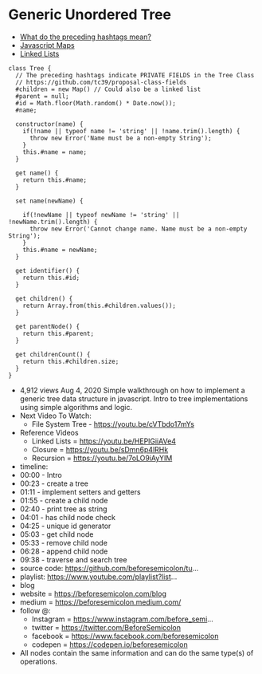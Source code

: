 # Generic Unordered Tree
- [What do the preceding hashtags mean?](https://github.com/tc39/proposal-class-fields)
- [Javascript Maps](https://www.w3schools.com/js/js_object_maps.asp)
- [Linked Lists](https://www.youtube.com/playlist?list=PLpWvGP6yhJUjYVMTzZIQmOHssllxAw8QY)
```
class Tree {
  // The preceding hashtags indicate PRIVATE FIELDS in the Tree Class
  // https://github.com/tc39/proposal-class-fields
  #children = new Map() // Could also be a linked list
  #parent = null;
  #id = Math.floor(Math.random() * Date.now());
  #name;
  
  constructor(name) {
    if(!name || typeof name != 'string' || !name.trim().length) {
      throw new Error('Name must be a non-empty String');
    }
    this.#name = name;
  }
  
  get name() {
    return this.#name;
  }
  
  set name(newName) {
  
    if(!newName || typeof newName != 'string' || !newName.trim().length) {
      throw new Error('Cannot change name. Name must be a non-empty String');
    }
    this.#name = newName;
  }
  
  get identifier() {
    return this.#id;
  }
  
  get children() {
    return Array.from(this.#children.values());
  }
  
  get parentNode() {
    return this.#parent;
  }
  
  get childrenCount() {
    return this.#children.size;
  }
}
```

- 4,912 views  Aug 4, 2020  Simple walkthrough on how to implement a generic tree data structure in javascript. Intro to tree implementations using simple algorithms and logic.
- Next Video To Watch: 
  - File System Tree - https://youtu.be/cVTbdo17mYs
- Reference Videos
  - Linked Lists = https://youtu.be/HEPlGiiAVe4
  - Closure = https://youtu.be/sDmn6p4lRHk
  - Recursion = https://youtu.be/7oLO9iAyYIM
- timeline:
- 00:00 - Intro
- 00:23 - create a tree
- 01:11 - implement setters and getters
- 01:55 - create a child node
- 02:40 - print tree as string
- 04:01 - has child node check
- 04:25 - unique id generator
- 05:03 - get child node
- 05:33 - remove child node
- 06:28 - append child node
- 09:38 - traverse and search tree
- source code: https://github.com/beforesemicolon/tu...
- playlist: https://www.youtube.com/playlist?list...
- blog
- website = https://beforesemicolon.com/blog
- medium = https://beforesemicolon.medium.com/
- follow @:
  - Instagram = https://www.instagram.com/before_semi...
  - twitter = https://twitter.com/BeforeSemicolon
  - facebook = https://www.facebook.com/beforesemicolon
  - codepen = https://codepen.io/beforesemicolon
- All nodes contain the same information and can do the same type(s) of operations.
